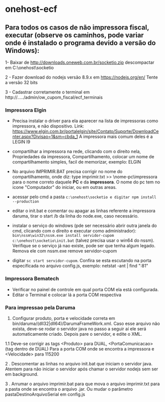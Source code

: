 # onehost-ecf

## Para todos os casos de não impressora fiscal, executar (observe os caminhos, pode variar onde é instalado o programa devido a versão do Windows):

1- Baixar de http://downloads.oneweb.com.br/socketio.zip
descompactar em C:\onehost\socketio

2 - Fazer download do nodejs versão 8.9.x em https://nodejs.org/en/ Tente a versão 32 bits

3 - Cadastrar corretamente o terminal em http://...../admin/ow_cupom_fiscal/ecf_terminais

### Impressora Elgin
- Precisa instalar o driver para ela aparecer na lista de impressoras como impressora, e não dispositivo. Link: https://www.elgin.com.br/portalelgin/site/Contato/Suporte/DownloadCenter.aspx?Divisao=1&sm=cbda_1
A impressora mais comum deles é a LEGIN I9

- compartilhar a impressora na rede, clicando com o direito nela, Propriedades da impressora, Compartilhamento, colocar um nome de compartilhamento simples, facil de memorizar, exemplo: ELGIN
- No arquivo IMPRIMIR.BAT precisa corrigir no nome do compartilhamento, onde diz: type imprimir.txt >> \\nome-pc\impressora
para o nome correto daquele **PC** e da **impressora**. O nome do pc tem no icone "Computador" do iniciar, ou em outras areas.


- acessar pelo cmd a pasta `c:\onehost\socketio e digitar npm install --production`
- editar o init.bat e comentar ou apagar as linhas referente a impressora daruma, tirar o start /b da linha do node.exe, caso necessário.
- instalar o serviço do windows (pde ser necessário abrir outra janela do cmd, clicando com o direito e executar como administrador): `bin\nssm\win32\nssm.exe install servidor-cupom c:\onehost\socketio\init.bat`  (talvez precisa usar o win64 do nssm). Verifique se o serviço já nao existe, pode ser que tenha algum legado. Remova ele com nssm.exe remove servidor-cupom
- digitar `sc start servidor-cupom`. Confira se esta escutando na porta especificada no arquivo config.js, exemplo: netstat -ant | find ":81"

### Impressora Bematech
- Verificar no painel de controle em qual porta COM ela está configurada.
- Editar o Terminal e colocar lá a porta COM respectiva

### Para impressao pela Daruma
1. Configurar produto, porta e velocidade correta em bin/daruma/(dll32|dll64)/DarumaFrameWork.xml. Caso esse arquivo não exista, deve-se rodar o servidor java no passo a seguir aí ele será automaticamente criado. Depois pare o servidor, e edite o XML.

1.1 Deve-se corrigir as tags \<Produto> para DUAL, \<PortaComunicacao> (tag dentro de DUAL) Para a porta COM onde se encontra a impressora e \<Velocidade> para 115200

2 . Descomentar as linhas no arquivo init.bat que iniciam o servidor java. Atentem para não iniciar o servidor após chamar o servidor nodejs sem ser em background.

3 . Arrumar o arquivo imprimir.bat para que mova o arquivo imprimir.txt para a pasta onde se encontra o arquivo .jar. Ou mudar o parâmetro pastaDestinoArquivoSerial em config.js

